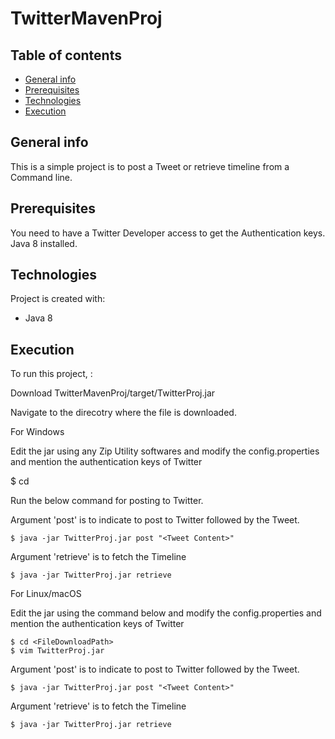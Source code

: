 # TwitterMavenProj
## Table of contents
* [General info](#general-info)
* [Prerequisites](#prerequisites)
* [Technologies](#technologies)
* [Execution](#execution)

## General info
This is a simple project is to post a Tweet or retrieve timeline from a Command line.

## Prerequisites
You need to have a Twitter Developer access to get the Authentication keys.
Java 8 installed.

## Technologies
Project is created with:
* Java 8

	
## Execution
To run this project,  :

Download TwitterMavenProj/target/TwitterProj.jar

Navigate to the direcotry where the file is downloaded.

For Windows

Edit the jar using any Zip Utility softwares and modify the config.properties and mention the authentication keys of Twitter

$ cd <FileDownloadPath>
	
Run the below command for posting to Twitter. 
	
Argument 'post' is to indicate to post to Twitter followed by the Tweet.
	
	$ java -jar TwitterProj.jar post "<Tweet Content>"
	
Argument 'retrieve' is to fetch the Timeline

	$ java -jar TwitterProj.jar retrieve


For Linux/macOS
	
Edit the jar using the command below and modify the config.properties and mention the authentication keys of Twitter
	
	$ cd <FileDownloadPath>
	$ vim TwitterProj.jar

Argument 'post' is to indicate to post to Twitter followed by the Tweet.
	
	$ java -jar TwitterProj.jar post "<Tweet Content>"

Argument 'retrieve' is to fetch the Timeline

	$ java -jar TwitterProj.jar retrieve
